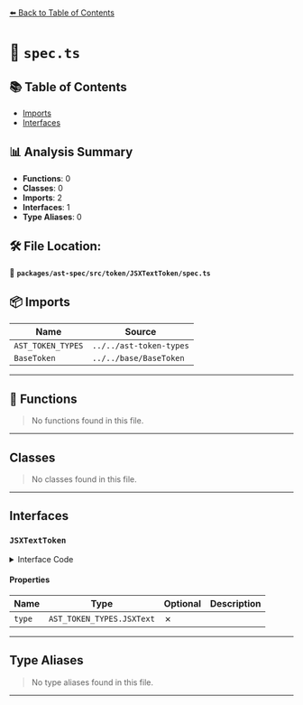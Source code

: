 [⬅️ Back to Table of Contents](../../../../../index.md)

# 📄 `spec.ts`

## 📚 Table of Contents

- [Imports](#imports)
- [Interfaces](#interfaces)

## 📊 Analysis Summary

- **Functions**: 0
- **Classes**: 0
- **Imports**: 2
- **Interfaces**: 1
- **Type Aliases**: 0

## 🛠️ File Location:
📂 **`packages/ast-spec/src/token/JSXTextToken/spec.ts`**

## 📦 Imports

| Name | Source |
|------|--------|
| `AST_TOKEN_TYPES` | `../../ast-token-types` |
| `BaseToken` | `../../base/BaseToken` |


---

## 🔧 Functions

> No functions found in this file.


---

## Classes

> No classes found in this file.


---

## Interfaces

### `JSXTextToken`

<details><summary>Interface Code</summary>

```ts
export interface JSXTextToken extends BaseToken {
  type: AST_TOKEN_TYPES.JSXText;
}
```
</details>

#### Properties

| Name | Type | Optional | Description |
|------|------|----------|-------------|
| `type` | `AST_TOKEN_TYPES.JSXText` | ✗ |  |


---

## Type Aliases

> No type aliases found in this file.


---